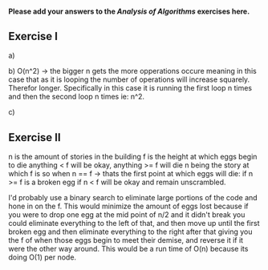 #### Please add your answers to the **_Analysis of Algorithms_** exercises here.

## Exercise I

a)

b) O(n^2) -> the bigger n gets the more opperations occure meaning in this case that as it is looping the number of operations will increase squarely. Therefor longer. Specifically in this case it is running the first loop n times and then the second loop n times ie: n^2.

c)

## Exercise II

n is the amount of stories in the building
f is the height at which eggs begin to die
anything < f will be okay, anything >= f will die
n being the story at which f is so when n == f -> thats the first point at which eggs will die:
if n >= f is a broken egg
if n < f will be okay and remain unscrambled.

I'd probably use a binary search to eliminate large portions of the code and hone in on the f. This would minimize the amount of eggs lost because if you were to drop one egg at the mid point of n/2 and it didn't break you could eliminate everything to the left of that, and then move up until the first broken egg and then eliminate everything to the right after that giving you the f of when those eggs begin to meet their demise, and reverse it if it were the other way around. This would be a run time of O(n) because its doing O(1) per node.
